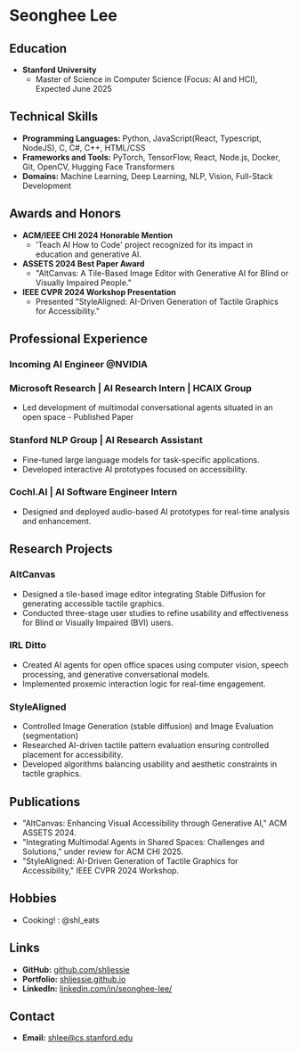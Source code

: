 # Seonghee Lee

## Education
- **Stanford University**
  - Master of Science in Computer Science (Focus: AI and HCI), Expected June 2025

## Technical Skills
- **Programming Languages:** Python, JavaScript(React, Typescript, NodeJS), C, C#, C++, HTML/CSS
- **Frameworks and Tools:** PyTorch, TensorFlow, React, Node.js, Docker, Git, OpenCV, Hugging Face Transformers
- **Domains:** Machine Learning, Deep Learning, NLP, Vision, Full-Stack Development

## Awards and Honors
- **ACM/IEEE CHI 2024 Honorable Mention**
  - 'Teach AI How to Code' project recognized for its impact in education and generative AI.
- **ASSETS 2024 Best Paper Award**
  - "AltCanvas: A Tile-Based Image Editor with Generative AI for Blind or Visually Impaired People."
- **IEEE CVPR 2024 Workshop Presentation**
  - Presented "StyleAligned: AI-Driven Generation of Tactile Graphics for Accessibility."

## Professional Experience

### Incoming AI Engineer @NVIDIA
### Microsoft Research | AI Research Intern | HCAIX Group
- Led development of multimodal conversational agents situated in an open space - Published Paper

### Stanford NLP Group | AI Research Assistant
- Fine-tuned large language models for task-specific applications.
- Developed interactive AI prototypes focused on accessibility.

### Cochl.AI | AI Software Engineer Intern
- Designed and deployed audio-based AI prototypes for real-time analysis and enhancement.

## Research Projects
### AltCanvas
- Designed a tile-based image editor integrating Stable Diffusion for generating accessible tactile graphics.
- Conducted three-stage user studies to refine usability and effectiveness for Blind or Visually Impaired (BVI) users.

### IRL Ditto
- Created AI agents for open office spaces using computer vision, speech processing, and generative conversational models.
- Implemented proxemic interaction logic for real-time engagement.

### StyleAligned
- Controlled Image Generation (stable diffusion) and Image Evaluation (segmentation)
- Researched AI-driven tactile pattern evaluation ensuring controlled placement for accessibility.
- Developed algorithms balancing usability and aesthetic constraints in tactile graphics.
## Publications
- "AltCanvas: Enhancing Visual Accessibility through Generative AI," ACM ASSETS 2024.
- "Integrating Multimodal Agents in Shared Spaces: Challenges and Solutions," under review for ACM CHI 2025.
- "StyleAligned: AI-Driven Generation of Tactile Graphics for Accessibility," IEEE CVPR 2024 Workshop.

## Hobbies
- Cooking! : @shl_eats

## Links
- **GitHub:** [github.com/shljessie](https://github.com/shljessie)
- **Portfolio:** [shljessie.github.io](https://shljessie.github.io/)
- **LinkedIn:** [linkedin.com/in/seonghee-lee/](https://www.linkedin.com/in/seonghee-lee/)

## Contact
- **Email:** shlee@cs.stanford.edu
